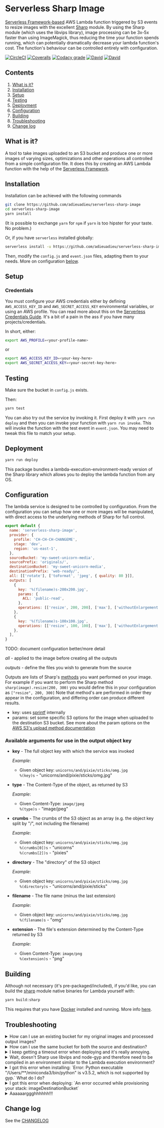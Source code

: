 # Serverless Sharp Image

[Serverless Framework-based](https://www.github.com/serverless/serverless) AWS Lambda function triggered by S3 events to resize images with the excellent [Sharp](https://github.com/lovell/sharp) module. By using the Sharp module (which uses the libvips library), image processing can be 3x-5x faster than using ImageMagick, thus reducing the time your function spends running, which can potentially dramatically decrease your lambda function's cost. The function's behaviour can be controlled entirely with configuration.

[![CircleCI](https://img.shields.io/circleci/project/github/adieuadieu/serverless-sharp-image/master.svg?style=flat-square)](https://circleci.com/gh/adieuadieu/serverless-sharp-image)
[![Coveralls](https://img.shields.io/coveralls/adieuadieu/serverless-sharp-image/master.svg?style=flat-square)](https://coveralls.io/github/adieuadieu/serverless-sharp-image)
[![Codacy grade](https://img.shields.io/codacy/grade/cd743cc370104d49a508cc4b7689c1aa.svg?style=flat-square)](https://www.codacy.com/app/adieuadieu/serverless-sharp-image)
[![David](https://img.shields.io/david/adieuadieu/serverless-sharp-image.svg?style=flat-square)]()
[![David](https://img.shields.io/david/dev/adieuadieu/serverless-sharp-image.svg?style=flat-square)]()


## Contents
1. [What is it?](#what-is-it)
1. [Installation](#installation)
1. [Setup](#setup)
1. [Testing](#testing)
1. [Deployment](#deployment)
1. [Configuration](#configuration)
1. [Building](#building)
1. [Troubleshooting](#troubleshooting)
1. [Change log](#change-log)


## What is it?
A tool to take images uploaded to an S3 bucket and produce one or more images of varying sizes, optimizations and other operations all controlled from a simple configuration file. It does this by creating an AWS Lambda function with the help of the [Serverless Framework](https://www.github.com/serverless/serverless).


## Installation
Installation can be achieved with the following commands

```bash
git clone https://github.com/adieuadieu/serverless-sharp-image
cd serverless-sharp-image
yarn install
```

(It is possible to exchange `yarn` for `npm` if `yarn` is too hipster for your taste. No problem.)

Or, if you have `serverless` installed globally:

```bash
serverless install -u https://github.com/adieuadieu/serverless-sharp-image
```

Then, modify the `config.js` and `event.json` files, adapting them to your needs. More on configuration [below](#configuration).


## Setup

### Credentials

You must configure your AWS credentials either by defining `AWS_ACCESS_KEY_ID` and `AWS_SECRET_ACCESS_KEY` environmental variables, or using an AWS profile. You can read more about this on the [Serverless Credentials Guide](https://serverless.com/framework/docs/providers/aws/guide/credentials/). It's a bit of a pain in the ass if you have many projects/credentials.

In short, either:

```bash
export AWS_PROFILE=<your-profile-name>
```

or

```bash
export AWS_ACCESS_KEY_ID=<your-key-here>
export AWS_SECRET_ACCESS_KEY=<your-secret-key-here>
```


## Testing

Make sure the bucket in `config.js` exists.

Then:

```bash
yarn test
```

You can also try out the service by invoking it. First deploy it with `yarn run deploy` and then you can invoke your function with `yarn run invoke`. This will invoke the function with the test event in `event.json`. You may need to tweak this file to match your setup.


## Deployment

```bash
yarn run deploy
```

This package bundles a lambda-execution-environment-ready version of the Sharp library which allows you to deploy the lambda function from any OS.


## Configuration
The lambda service is designed to be controlled by configuration. From the configuration you can setup how one or more images will be manipulated, with direct access to the underlying methods of Sharp for full control.

```js
export default {
  name: 'serverless-sharp-image',
  provider: {
    profile: 'CH-CH-CH-CHANGEME',
    stage: 'dev',
    region: 'us-east-1',
  },  
  sourceBucket: 'my-sweet-unicorn-media',
  sourcePrefix: 'originals/',
  destinationBucket: 'my-sweet-unicorn-media',
  destinationPrefix: 'web-ready/',
  all: [['rotate'], ['toFormat', 'jpeg', { quality: 80 }]],
  outputs: [
    {
      key: '%(filename)s-200x200.jpg',
      params: {
        ACL: 'public-read',
      },
      operations: [['resize', 200, 200], ['max'], ['withoutEnlargement']],
    },
    {
      key: '%(filename)s-100x100.jpg',
      operations: [['resize', 100, 100], ['max'], ['withoutEnlargement']],
    },
  ],
}
```


TODO: document configuration better/more detail


*all* - applied to the image before creating all the outputs

*outputs* - define the files you wish to generate from the source

Outputs are lists of Sharp's [methods](http://sharp.readthedocs.io/en/stable/api/#resizing) you want performed on your image. For example if you want to perform the Sharp method `sharp(image).resize(200, 300)` you would define this in your configuration as `["resize", 200, 300]`
Note that method's are performed in order they appear in the configuration, and differing order can produce different results.

- key: uses [sprintf](https://github.com/alexei/sprintf.js) internally
- params: set some specific S3 options for the image when uploaded to the destination S3 bucket. See more about the param options on the [AWS S3's upload method documentation](http://docs.aws.amazon.com/AWSJavaScriptSDK/latest/AWS/S3.html#upload-property)

### Available arguments for use in the output object key

- **key** -
  The full object key with which the service was invoked

  *Example*:
  - Given object key: `unicorns/and/pixie/sticks/omg.jpg`  
    `%(key)s` - "unicorns/and/pixie/sticks/omg.jpg"

- **type** -
  The Content-Type of the object, as returned by S3

  *Example*:
  - Given Content-Type: `image/jpeg`  
    `%(type)s` - "image/jpeg"

- **crumbs** -
  The crumbs of the S3 object as an array (e.g. the object key split by "/", not including the filename)

  *Example*:
   - Given object key: `unicorns/and/pixie/sticks/omg.jpg`  
    `%(crumbs[0])s` - "unicorns"  
    `%(crumbs[2])s` - "pixies"  

- **directory** -
  The "directory" of the S3 object

  *Example*:  
  - Given object key: `unicorns/and/pixie/sticks/omg.jpg`  
    `%(directory)s` - "unicorns/and/pixie/sticks"

- **filename** -
  The file name (minus the last extension)

  *Example*:  
  - Given object key: `unicorns/and/pixie/sticks/omg.jpg`  
    `%(filename)s` - "omg"

- **extension** -
  The file's extension determined by the Content-Type returned by S3

  *Example*:  
  - Given Content-Type: `image/png`  
    `%(extension)s` - "png"  


## Building

Although not necessary (it's pre-packaged/included), if you'd like, you can build the [sharp](https://github.com/lovell/sharp) module native binaries for Lambda yourself with:

```bash
yarn build:sharp
```

This requires that you have [Docker](https://www.docker.com/) installed and running. More info [here](https://github.com/adieuadieu/serverless-sharp-image/tree/master/lambda-sharp).


## Troubleshooting

<details id="EMTBwg">
  <summary>How can I use an existing bucket for my original images and processed output images?</summary>
  By default, Serverless tries to provision all the necessary resources required by the lambda function by creating a stack in AWS CloudFormation. To use existing buckets, first remove the `s3` event section from the `serverless.yml` configuration file in the `functions.sharpImage.events` configuration, then remove the entire `resources` section from the `serverless.yml` file. Alternatively, if you'd like to use an existing bucket for the original image, but have a new processed-images output bucket created, only remove the s3 event section in `serverless.yml`.
</details>

<details id="ZtsBwg">
  <summary>How can I use the same bucket for both the source and destination?</summary>
  To do this, remove the `imageDestinationBucket` section from the `resources` section in `serverless.yml`.
</details>

<details id="Jug">
  <summary>I keep getting a timeout error when deploying and it's really annoying.</summary>
  Indeed, that is annoying. I had the same problem, and so that's why it's now here in this troubleshooting section. This may be an issue in the underlying AWS SDK when using a slower Internet connection. Try changing the `AWS_CLIENT_TIMEOUT` environment variable to a higher value. For example, in your command prompt enter the following and try deploying again:

```bash
export AWS_CLIENT_TIMEOUT=3000000
```
</details>

<details id="MNnfYQ">
  <summary>Wait, doesn't Sharp use libvips and node-gyp and therefore need to be compiled in an environment similar to the Lambda execution environment?</summary>
  Yes; that is true. But, it's kind of annoying to have to log into an EC2 instance just to deploy this lambda function, so we've bundled a pre-built version of Sharp and add it to the deployment bundle right before deploying. It was built on an EC2 instance running *Amazon Linux AMI 2015.09.1 x86_64 HVM GP2* - amzn-ami-hvm-2016.03.3.x86_64-gp2 (ami-6869aa05 in us-east-1). You can take a look at it in `lib/sharp-*.tar.gz`.
</details>

<details id="sDT1nA">
  <summary>I got this error when installing: `Error: Python executable "/Users/**/miniconda3/bin/python" is v3.5.2, which is not supported by gyp.` What do I do?</summary>
  - Make sure you've got a recent version of `npm` installed.
  - Make sure you've got a recent version of node-gyp installed. You can do `npm install node-gyp -g` to make sure, but try the next steps first without doing this.
  - Set the path to python2 on your system. For example: `npm config set python /usr/bin/python2.7`
  - Having done the above, delete the `node_modules` directory in the project, and reinstall with `yarn install`
</details>

<details id="x3CH5Q">
  <summary>I got this error when deploying: `An error occurred while provisioning your stack: imageDestinationBucket`</summary>
  This means that the S3 bucket you configured for the `destinationBucket` (where processed images are uploaded) already exists in S3. To use an existing `imageDestinationBucket` simply remove the `imageDestinationBucket` section from the `resources` list in `serverless.yml`. See also [this question](#EMTBwg).
</details>

<details id="5It9SQ">
  <summary>Aaaaaarggghhhhhh!!!</summary>
  Uuurrrggghhhhhh! Have you tried [filing an Issue](https://github.com/adieuadieu/serverless-sharp-image/issues/new)?
</details>


## Change log

See the [CHANGELOG](https://github.com/adieuadieu/serverless-sharp-image/blob/master/CHANGELOG.md)
